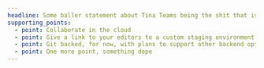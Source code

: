 ```yaml
---
headline: Some baller statement about Tina Teams being the shit that is longer and more robust in describing.
supporting_points:
  - point: Collaborate in the cloud
  - point: Give a link to your editors to a custom staging environment
  - point: Git backed, for now, with plans to support other backend options
  - point: One more point, something dope
---
```

